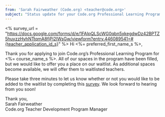 ```yaml
---
from: 'Sarah Fairweather (Code.org) <teacher@code.org>'  
subject: "Status update for your Code.org Professional Learning Program application"
---
```

<% survey_url = "https://docs.google.com/forms/d/e/1FAIpQLScWG0qbn5xkegdwDz42BPTZ5huyzzHyhNTtqmA8fjPi2IWsGw/viewform?entry.446089541=#{teacher_application_id_s}" %>
Hi <%= preferred_first_name_s %>,

Thank you for applying to join Code.org’s Professional Learning Program for <%= course_name_s %>. 
All of our spaces in the program have been filled, but we would like to offer you a place on our waitlist. 
As additional spaces become available, we will offer them to waitlisted teachers. 

Please take three minutes to let us know whether or not you would like to be added to the waitlist by completing this 
[survey](<%= survey_url %>). 
We look forward to hearing from you soon!

Thank you,  
Sarah Fairweather  
Code.org Teacher Development Program Manager

